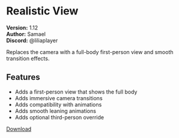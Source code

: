 # Realistic View

**Version:** 1.12  
**Author:** Samael  
**Discord:** @liliaplayer  

Replaces the camera with a full-body first-person view and smooth transition effects.

## Features

- Adds a first-person view that shows the full body
- Adds immersive camera transitions
- Adds compatibility with animations
- Adds smooth leaning animations
- Adds optional third-person override

[Download](https://github.com/LiliaFramework/Modules/raw/refs/heads/gh-pages/realisticview.zip)
